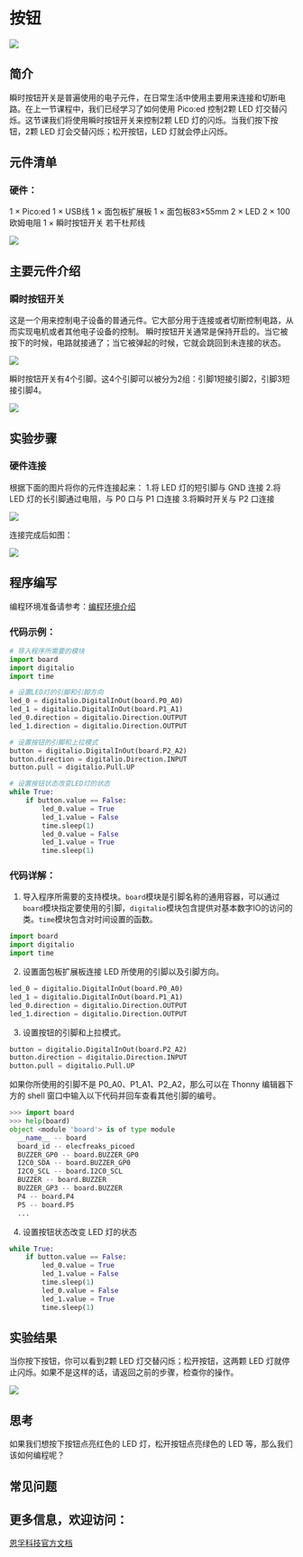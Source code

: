 ﻿---
sidebar_position: 5
sidebar_label: 按钮
---

# 按钮

![](https://wiki-media-ef.oss-cn-hongkong.aliyuncs.com//images/pico-ed-starter-kit-case-02-01.png)

## 简介
瞬时按钮开关是普遍使用的电子元件，在日常生活中使用主要用来连接和切断电路。在上一节课程中，我们已经学习了如何使用 Pico:ed 控制2颗 LED 灯交替闪烁。这节课我们将使用瞬时按钮开关来控制2颗 LED 灯的闪烁。当我们按下按钮，2颗 LED 灯会交替闪烁；松开按钮，LED 灯就会停止闪烁。

## 元件清单

### 硬件：
1 × Pico:ed
1 × USB线
1 × 面包板扩展板
1 × 面包板83×55mm
2 × LED
2 × 100欧姆电阻
1 × 瞬时按钮开关
若干杜邦线

![](https://wiki-media-ef.oss-cn-hongkong.aliyuncs.com//images/pico-ed-starter-kit-case-02-02.png)

## 主要元件介绍

### 瞬时按钮开关
这是一个用来控制电子设备的普通元件。它大部分用于连接或者切断控制电路，从而实现电机或者其他电子设备的控制。 瞬时按钮开关通常是保持开启的。当它被按下的时候，电路就接通了；当它被弹起的时候，它就会跳回到未连接的状态。

![](https://wiki-media-ef.oss-cn-hongkong.aliyuncs.com//images/pico-ed-starter-kit-case-02-03.png)

瞬时按钮开关有4个引脚。这4个引脚可以被分为2组：引脚1短接引脚2，引脚3短接引脚4。

![](https://wiki-media-ef.oss-cn-hongkong.aliyuncs.com//images/pico-ed-starter-kit-case-02-04.png)

## 实验步骤

### 硬件连接
根据下面的图片将你的元件连接起来：
1.将 LED 灯的短引脚与 GND 连接
2.将 LED 灯的长引脚通过电阻，与 P0 口与 P1 口连接
3.将瞬时开关与 P2 口连接

![](https://wiki-media-ef.oss-cn-hongkong.aliyuncs.com//images/pico-ed-starter-kit-case-02-05.png)

连接完成后如图：

![](https://wiki-media-ef.oss-cn-hongkong.aliyuncs.com//images/pico-ed-starter-kit-case-02-06.png)

## 程序编写

编程环境准备请参考：[编程环境介绍](https://www.yuque.com/elecfreaks-learn/picoed/er7nuh)

### 代码示例：
```python
# 导入程序所需要的模块
import board
import digitalio
import time

# 设置LED灯的引脚和引脚方向
led_0 = digitalio.DigitalInOut(board.P0_A0)
led_1 = digitalio.DigitalInOut(board.P1_A1)
led_0.direction = digitalio.Direction.OUTPUT
led_1.direction = digitalio.Direction.OUTPUT

# 设置按钮的引脚和上拉模式
button = digitalio.DigitalInOut(board.P2_A2)
button.direction = digitalio.Direction.INPUT
button.pull = digitalio.Pull.UP

# 设置按钮状态改变LED灯的状态
while True:
    if button.value == False:
        led_0.value = True
        led_1.value = False
        time.sleep(1)
        led_0.value = False
        led_1.value = True
        time.sleep(1)
```

### 代码详解：

1. 导入程序所需要的支持模块。`board`模块是引脚名称的通用容器，可以通过`board`模块指定要使用的引脚，`digitalio`模块包含提供对基本数字IO的访问的类。`time`模块包含对时间设置的函数。
```python
import board
import digitalio
import time
```

2. 设置面包板扩展板连接 LED 所使用的引脚以及引脚方向。
```python
led_0 = digitalio.DigitalInOut(board.P0_A0)
led_1 = digitalio.DigitalInOut(board.P1_A1)
led_0.direction = digitalio.Direction.OUTPUT
led_1.direction = digitalio.Direction.OUTPUT
```

3. 设置按钮的引脚和上拉模式。
```python
button = digitalio.DigitalInOut(board.P2_A2)
button.direction = digitalio.Direction.INPUT
button.pull = digitalio.Pull.UP
```
如果你所使用的引脚不是 P0_A0、P1_A1、P2_A2，那么可以在 Thonny 编辑器下方的 shell 窗口中输入以下代码并回车查看其他引脚的编号。
```python
>>> import board
>>> help(board)
object <module 'board'> is of type module
  __name__ -- board
  board_id -- elecfreaks_picoed
  BUZZER_GP0 -- board.BUZZER_GP0
  I2C0_SDA -- board.BUZZER_GP0
  I2C0_SCL -- board.I2C0_SCL
  BUZZER -- board.BUZZER
  BUZZER_GP3 -- board.BUZZER
  P4 -- board.P4
  P5 -- board.P5
  ...
```

4. 设置按钮状态改变 LED 灯的状态
```python
while True:
    if button.value == False:
        led_0.value = True
        led_1.value = False
        time.sleep(1)
        led_0.value = False
        led_1.value = True
        time.sleep(1)
```

## 实验结果
当你按下按钮，你可以看到2颗 LED 灯交替闪烁；松开按钮，这两颗 LED 灯就停止闪烁。如果不是这样的话，请返回之前的步骤，检查你的操作。

![](https://wiki-media-ef.oss-cn-hongkong.aliyuncs.com//images/pico-ed-starter-kit-case-02.gif)

## 思考
如果我们想按下按钮点亮红色的 LED 灯，松开按钮点亮绿色的 LED 等，那么我们该如何编程呢？

## 常见问题

## 更多信息，欢迎访问：
[恩孚科技官方文档](https://www.elecfreaks.com/learn-en/)
